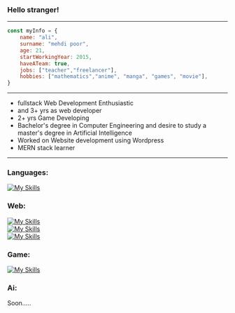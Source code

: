 ### Hello stranger!
_________________________________________________________________________________________________________________________________________________________________________

```javascript
const myInfo = {
    name: "ali",
    surname: "mehdi poor",
    age: 21,
    startWorkingYear: 2015,
    haveATeam: true,
    jobs: ["teacher","freelancer"],
    hobbies: ["mathematics","anime", "manga", "games", "movie"],
}
```

_________________________________________________________________________________________________________________________________________________________________________

- fullstack Web Development Enthusiastic
- and 3+ yrs as web developer
- 2+ yrs Game Developing
- Bachelor's degree in Computer Engineering and desire to study a master's degree in Artificial Intelligence
- Worked on Website development using Wordpress
- MERN stack learner
_________________________________________________________________________________________________________________________________________________________________________

### Languages:

[![My Skills](https://skillicons.dev/icons?i=js,php,py,cs&theme=light)](https://github.com/Ali-mehdi-poor)


### Web:
[![My Skills](https://skillicons.dev/icons?i=html,css,bootstrap,tailwind,jquery&theme=light)](https://github.com/Ali-mehdi-poor) <br />
[![My Skills](https://skillicons.dev/icons?i=mongodb,express,react,nodejs,nextjs&theme=light)](https://github.com/Ali-mehdi-poor) <br />
[![My Skills](https://skillicons.dev/icons?i=wordpress,mysql&theme=light)](https://github.com/Ali-mehdi-poor) <br />

### Game:
[![My Skills](https://skillicons.dev/icons?i=unity,blender&theme=light)](https://github.com/Ali-mehdi-poor)

### Ai:

Soon.....


